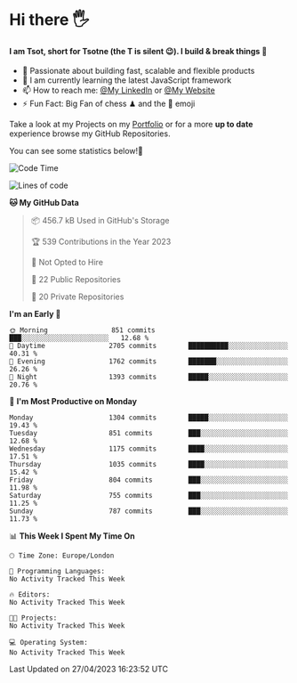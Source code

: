 # Hi there :raised_hand_with_fingers_splayed:
#### I am Tsot, short for Tsotne (the T is silent :wink:). I build & break things :space_invader:
- :telescope: Passionate about building fast, scalable and flexible products
- :seedling: I am currently learning the latest JavaScript framework 
- :mailbox: How to reach me: [@My LinkedIn](https://www.linkedin.com/in/tsotne-gvadzabia/) or [@My Website](https://tsotne.co.uk/contact)
- :zap: Fun Fact: Big Fan of chess ♟ and the 👾 emoji

Take a look at my Projects on my [Portfolio](https://tsotne.co.uk/) or for a more **up to date** experience browse my GitHub Repositories.

You can see some statistics below!:space_invader:
<!--START_SECTION:waka-->
![Code Time](http://img.shields.io/badge/Code%20Time-761%20hrs%202%20mins-blue)

![Lines of code](https://img.shields.io/badge/From%20Hello%20World%20I%27ve%20Written-4.4%20million%20lines%20of%20code-blue)

**🐱 My GitHub Data** 

> 📦 456.7 kB Used in GitHub's Storage 
 > 
> 🏆 539 Contributions in the Year 2023
 > 
> 🚫 Not Opted to Hire
 > 
> 📜 22 Public Repositories 
 > 
> 🔑 20 Private Repositories 
 > 
**I'm an Early 🐤** 

```text
🌞 Morning                851 commits         ███░░░░░░░░░░░░░░░░░░░░░░   12.68 % 
🌆 Daytime                2705 commits        ██████████░░░░░░░░░░░░░░░   40.31 % 
🌃 Evening                1762 commits        ███████░░░░░░░░░░░░░░░░░░   26.26 % 
🌙 Night                  1393 commits        █████░░░░░░░░░░░░░░░░░░░░   20.76 % 
```
📅 **I'm Most Productive on Monday** 

```text
Monday                   1304 commits        █████░░░░░░░░░░░░░░░░░░░░   19.43 % 
Tuesday                  851 commits         ███░░░░░░░░░░░░░░░░░░░░░░   12.68 % 
Wednesday                1175 commits        ████░░░░░░░░░░░░░░░░░░░░░   17.51 % 
Thursday                 1035 commits        ████░░░░░░░░░░░░░░░░░░░░░   15.42 % 
Friday                   804 commits         ███░░░░░░░░░░░░░░░░░░░░░░   11.98 % 
Saturday                 755 commits         ███░░░░░░░░░░░░░░░░░░░░░░   11.25 % 
Sunday                   787 commits         ███░░░░░░░░░░░░░░░░░░░░░░   11.73 % 
```


📊 **This Week I Spent My Time On** 

```text
🕑︎ Time Zone: Europe/London

💬 Programming Languages: 
No Activity Tracked This Week

🔥 Editors: 
No Activity Tracked This Week

🐱‍💻 Projects: 
No Activity Tracked This Week

💻 Operating System: 
No Activity Tracked This Week
```


 Last Updated on 27/04/2023 16:23:52 UTC
<!--END_SECTION:waka-->
